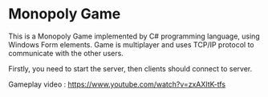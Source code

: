 # Monopoly Game
This is a Monopoly Game implemented by C# programming language, using Windows Form elements. 
Game is multiplayer and uses TCP/IP protocol to communicate with the other users.

Firstly, you need to start the server, then clients should connect to server.


Gameplay video : https://www.youtube.com/watch?v=zxAXItK-tfs
